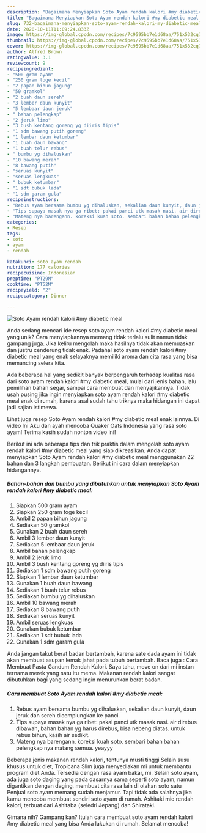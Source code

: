 ```yaml
---
description: "Bagaimana Menyiapkan Soto Ayam rendah kalori #my diabetic meal yang Bisa Manjain Lidah"
title: "Bagaimana Menyiapkan Soto Ayam rendah kalori #my diabetic meal yang Bisa Manjain Lidah"
slug: 732-bagaimana-menyiapkan-soto-ayam-rendah-kalori-my-diabetic-meal-yang-bisa-manjain-lidah
date: 2020-10-11T11:09:24.833Z
image: https://img-global.cpcdn.com/recipes/7c9595bb7e1d68aa/751x532cq70/soto-ayam-rendah-kalori-my-diabetic-meal-foto-resep-utama.jpg
thumbnail: https://img-global.cpcdn.com/recipes/7c9595bb7e1d68aa/751x532cq70/soto-ayam-rendah-kalori-my-diabetic-meal-foto-resep-utama.jpg
cover: https://img-global.cpcdn.com/recipes/7c9595bb7e1d68aa/751x532cq70/soto-ayam-rendah-kalori-my-diabetic-meal-foto-resep-utama.jpg
author: Alfred Brown
ratingvalue: 3.1
reviewcount: 9
recipeingredient:
- "500 gram ayam"
- "250 gram toge kecil"
- "2 papan bihun jagung"
- "50 gramkol"
- "2 buah daun sereh"
- "3 lember daun kunyit"
- "5 lembaar daun jeruk"
- " bahan pelengkap"
- "2 jeruk limo"
- "3 bush kentang goreng yg diiris tipis"
- "1 sdm bawang putih goreng"
- "1 lembar daun ketumbar"
- "1 buah daun bawang"
- "1 buah telur rebus"
- " bumbu yg dihaluskan"
- "10 bawang merah"
- "8 bawang putih"
- "seruas kunyit"
- "seruas lengkuas"
- " bubuk ketumbar"
- "1 sdt bubuk lada"
- "1 sdm garam gula"
recipeinstructions:
- "Rebus ayam bersama bumbu yg dihaluskan, sekalian daun kunyit, daun jeruk dan sereh dicemplungkan ke panci."
- "Tips supaya masak nya ga ribet: pakai panci utk masak nasi. air direbus dibawah, bahan bahan yg harus direbus, bisa nebeng diatas. untuk rebus bihun, kasih air sedikit."
- "Mateng nya barengann. koreksi kuah soto. sembari bahan bahan pelengkap nya matang semua. yeayyy"
categories:
- Resep
tags:
- soto
- ayam
- rendah

katakunci: soto ayam rendah 
nutrition: 177 calories
recipecuisine: Indonesian
preptime: "PT29M"
cooktime: "PT52M"
recipeyield: "2"
recipecategory: Dinner

---
```



![Soto Ayam rendah kalori #my diabetic meal](https://img-global.cpcdn.com/recipes/7c9595bb7e1d68aa/751x532cq70/soto-ayam-rendah-kalori-my-diabetic-meal-foto-resep-utama.jpg)

Anda sedang mencari ide resep soto ayam rendah kalori #my diabetic meal yang unik? Cara menyiapkannya memang tidak terlalu sulit namun tidak gampang juga. Jika keliru mengolah maka hasilnya tidak akan memuaskan dan justru cenderung tidak enak. Padahal soto ayam rendah kalori #my diabetic meal yang enak selayaknya memiliki aroma dan cita rasa yang bisa memancing selera kita.

Ada beberapa hal yang sedikit banyak berpengaruh terhadap kualitas rasa dari soto ayam rendah kalori #my diabetic meal, mulai dari jenis bahan, lalu pemilihan bahan segar, sampai cara membuat dan menyajikannya. Tidak usah pusing jika ingin menyiapkan soto ayam rendah kalori #my diabetic meal enak di rumah, karena asal sudah tahu triknya maka hidangan ini dapat jadi sajian istimewa.

Lihat juga resep Soto Ayam rendah kalori #my diabetic meal enak lainnya. Di video Ini Aku dan ayah mencoba Quaker Oats Indonesia yang rasa soto ayam! Terima kasih sudah nonton video ini!


Berikut ini ada beberapa tips dan trik praktis dalam mengolah soto ayam rendah kalori #my diabetic meal yang siap dikreasikan. Anda dapat menyiapkan Soto Ayam rendah kalori #my diabetic meal menggunakan 22 bahan dan 3 langkah pembuatan. Berikut ini cara dalam menyiapkan hidangannya.

<!--inarticleads1-->

##### Bahan-bahan dan bumbu yang dibutuhkan untuk menyiapkan Soto Ayam rendah kalori #my diabetic meal:

1. Siapkan 500 gram ayam
1. Siapkan 250 gram toge kecil
1. Ambil 2 papan bihun jagung
1. Sediakan 50 gramkol
1. Gunakan 2 buah daun sereh
1. Ambil 3 lember daun kunyit
1. Sediakan 5 lembaar daun jeruk
1. Ambil  bahan pelengkap
1. Ambil 2 jeruk limo
1. Ambil 3 bush kentang goreng yg diiris tipis
1. Sediakan 1 sdm bawang putih goreng
1. Siapkan 1 lembar daun ketumbar
1. Gunakan 1 buah daun bawang
1. Sediakan 1 buah telur rebus
1. Sediakan  bumbu yg dihaluskan
1. Ambil 10 bawang merah
1. Sediakan 8 bawang putih
1. Sediakan seruas kunyit
1. Ambil seruas lengkuas
1. Gunakan  bubuk ketumbar
1. Sediakan 1 sdt bubuk lada
1. Gunakan 1 sdm garam gula


Anda jangan takut berat badan bertambah, karena sate dada ayam ini tidak akan membuat asupan lemak jahat pada tubuh bertambah. Baca juga : Cara Membuat Pasta Gandum Rendah Kalori. Saya tahu, move on dari mi instan ternama merek yang satu itu mema. Makanan rendah kalori sangat dibutuhkan bagi yang sedang ingin menurunkan berat badan. 

<!--inarticleads2-->

##### Cara membuat Soto Ayam rendah kalori #my diabetic meal:

1. Rebus ayam bersama bumbu yg dihaluskan, sekalian daun kunyit, daun jeruk dan sereh dicemplungkan ke panci.
1. Tips supaya masak nya ga ribet: pakai panci utk masak nasi. air direbus dibawah, bahan bahan yg harus direbus, bisa nebeng diatas. untuk rebus bihun, kasih air sedikit.
1. Mateng nya barengann. koreksi kuah soto. sembari bahan bahan pelengkap nya matang semua. yeayyy


Beberapa jenis makanan rendah kalori, tentunya musti tinggi Selain susu khusus untuk diet, Tropicana Slim juga menyediakan mi untuk membantu program diet Anda. Tersedia dengan rasa ayam bakar, mi. Selain soto ayam, ada juga soto daging yang pada dasarnya sama seperti soto ayam, namun digantikan dengan daging, membuat cita rasa lain di olahan soto satu Penjual soto ayam memang sudah menjamur. Tapi tidak ada salahnya jika kamu mencoba membuat sendiri soto ayam di rumah. Ashitaki mie rendah kalori, terbuat dari Ashitaba (seledri Jepang) dan Shirataki. 

Gimana nih? Gampang kan? Itulah cara membuat soto ayam rendah kalori #my diabetic meal yang bisa Anda lakukan di rumah. Selamat mencoba!

